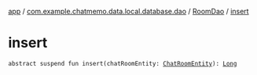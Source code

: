 [app](../../index.md) / [com.example.chatmemo.data.local.database.dao](../index.md) / [RoomDao](index.md) / [insert](./insert.md)

# insert

`abstract suspend fun insert(chatRoomEntity: `[`ChatRoomEntity`](../../com.example.chatmemo.data.database.entity/-chat-room-entity/index.md)`): `[`Long`](https://kotlinlang.org/api/latest/jvm/stdlib/kotlin/-long/index.html)